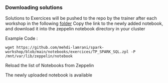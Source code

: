 ### Downloading solutions

Solutions to Exercices will be pushed to the repo by the trainer after each workshop in the following [folder](/notebooks/solutions)
Copy the link to the newly added notebook, and download it into the zeppelin notebook directory in your cluster

Example Code : 

```
wget https://github.com/mehdi-lamrani/spark-workshop/blob/main/notebooks/exercices/TP_SPARK_SQL.zpl -P /mnt/var/lib/zeppelin/notebook
```

Reload the list of Notebooks from Zeppelin


The newly uploaded notebook is available

